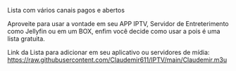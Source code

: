 Lista com vários canais pagos e abertos

Aproveite para usar a vontade em seu APP IPTV, Servidor de Entreterimento como Jellyfin ou em um BOX, enfim você decide como usar a pois é uma lista gratuita.

Link da Lista para adicionar em seu aplicativo ou servidores de mídia:
https://raw.githubusercontent.com/Claudemir611/IPTV/main/Claudemir.m3u
